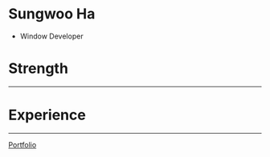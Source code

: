# Sungwoo Ha
- Window Developer

# Strength

---
# Experience

---
[Portfolio](https://www.notion.so/Sungwoo-Ha-aa91b77b2ecf4b04ab7cd72bdaf8dd3e "notion")
